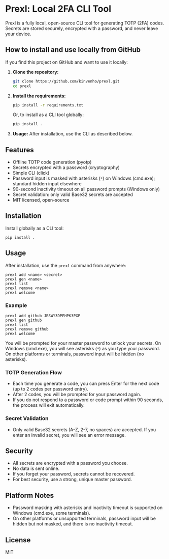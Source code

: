# Prexl: Local 2FA CLI Tool

Prexl is a fully local, open-source CLI tool for generating TOTP (2FA) codes. Secrets are stored securely, encrypted with a password, and never leave your device.

## How to install and use locally from GitHub

If you find this project on GitHub and want to use it locally:

1. **Clone the repository:**
   ```sh
   git clone https://github.com/kinvenho/prexl.git
   cd prexl
   ```
2. **Install the requirements:**
   ```sh
   pip install -r requirements.txt
   ```
   Or, to install as a CLI tool globally:
   ```sh
   pip install .
   ```
3. **Usage:**
   After installation, use the CLI as described below.

## Features
- Offline TOTP code generation (pyotp)
- Secrets encrypted with a password (cryptography)
- Simple CLI (click)
- Password input is masked with asterisks (`*`) on Windows (cmd.exe); standard hidden input elsewhere
- 90-second inactivity timeout on all password prompts (Windows only)
- Secret validation: only valid Base32 secrets are accepted
- MIT licensed, open-source

## Installation

Install globally as a CLI tool:

```
pip install .
```

## Usage

After installation, use the `prexl` command from anywhere:

```
prexl add <name> <secret>
prexl gen <name>
prexl list
prexl remove <name>
prexl welcome
```

### Example

```
prexl add github JBSWY3DPEHPK3PXP
prexl gen github
prexl list
prexl remove github
prexl welcome
```

You will be prompted for your master password to unlock your secrets. On Windows (cmd.exe), you will see asterisks (`*`) as you type your password. On other platforms or terminals, password input will be hidden (no asterisks).

### TOTP Generation Flow
- Each time you generate a code, you can press Enter for the next code (up to 2 codes per password entry).
- After 2 codes, you will be prompted for your password again.
- If you do not respond to a password or code prompt within 90 seconds, the process will exit automatically.

### Secret Validation
- Only valid Base32 secrets (A-Z, 2-7, no spaces) are accepted. If you enter an invalid secret, you will see an error message.

## Security
- All secrets are encrypted with a password you choose.
- No data is sent online.
- If you forget your password, secrets cannot be recovered.
- For best security, use a strong, unique master password.

## Platform Notes
- Password masking with asterisks and inactivity timeout is supported on Windows (cmd.exe, some terminals).
- On other platforms or unsupported terminals, password input will be hidden but not masked, and there is no inactivity timeout.

## License
MIT 